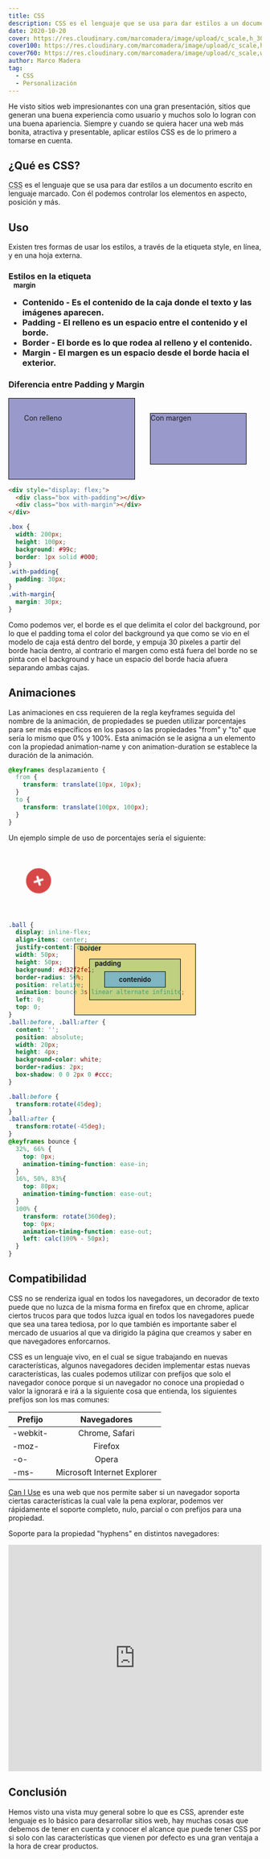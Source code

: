 ```yaml
---
title: CSS
description: CSS es el lenguaje que se usa para dar estilos a un documento escrito en lenguaje marcado. Con él podemos controlar los elementos en aspecto, posición y más.
date: 2020-10-20
cover: https://res.cloudinary.com/marcomadera/image/upload/c_scale,h_300,w_300/v1602894559/Blog/7/css_k23ypb.png
cover100: https://res.cloudinary.com/marcomadera/image/upload/c_scale,h_100,w_100/v1602894559/Blog/7/css_k23ypb.png
cover760: https://res.cloudinary.com/marcomadera/image/upload/c_scale,w_760/v1602894559/Blog/7/css_k23ypb.png
author: Marco Madera
tag:
  - CSS
  - Personalización
---
```


He visto sitios web impresionantes con una gran presentación, sitios que generan una buena experiencia como usuario y muchos solo lo logran con una buena apariencia. Siempre y cuando se quiera hacer una web más bonita, atractiva y presentable, aplicar estilos CSS es de lo primero a tomarse en cuenta.

## ¿Qué es CSS?
<p>
  <abbr title="Cascading Style Sheets">CSS</abbr> es el lenguaje que se usa para dar estilos a un documento escrito en lenguaje marcado. Con él podemos controlar los elementos en aspecto, posición y más.
</p>

## Uso
Existen tres formas de usar los estilos, a través de la etiqueta style, en línea, y en una hoja externa.

### Estilos en la etiqueta <style>
De igual forma se puede usar directamente en un elemento HTML con el atributo `style` de la siguiente forma:
```html
<p style="color: #fff; width: fit-content; padding: 5px 10px; margin: auto; border-radius: 10px; background: radial-gradient(ellipse at center, rgba(240,47,23,0.7) 0%, rgba(240,47,23,1) 100%);">
En Línea
</p>
```

<p style="color: #fff; width: fit-content; padding: 5px 10px; margin: auto; border-radius: 10px; background: radial-gradient(ellipse at center, rgba(240,47,23,0.7) 0%, rgba(240,47,23,1) 100%);">
En Línea
</p>

### Estilos en línea
CSS se puede usar directamente desde la etiqueta HTML `<style>`.
```html
<style>
body {
  margin: 0;
  padding: 0;
}
</style>
```

### Estilos en una hoja externa

La manera que se aprovecha mejor sería hacer un link a una hoja de estilos con extensión .css en una etiqueta `<link>` dentro de la etiqueta `<head>` de nuestro documento HTML de la siguiente manera, donde href es la ubicación de la hoja de estilos.

```html
<link
  rel="stylesheet"
  href="./styles.css"
/>
```

## Selectores
Al usar CSS en una hoja externa o en la etiqueta `<style>` los selectores son necesarios para estilar elementos específicos.

### Etiquetas
Para seleccionar etiquetas simplemente se escribe el nombre de la etiqueta, si se quiere especificar alguna etiqueta que contenga cierto atributo se puede hacer seguido con corchetes `[]`, así seleccionará todas las etiquetas del mismo nombre que tengan cierto atributo.

```css
nav { ... }

nav[class="topNavbar"] { ... }
```

### ID
Las id en HTML son únicas, se seleccionan con el símbolo `#`
```css
#SomeId {

}
```

### Clases
Al usar el nombre de una clase precediendo un punto "." se seleccionarán todos los elementos que tienen la misma clase.
```css
.clase {

}
```


### Combinaciones
Los selectores se pueden combinar para seleccionar elementos que tienen cierta relación siempre de forma descendente.

Las propiedades se pueden compartir separando por comma "," los selectores.

```css
nav.topNavbar, nav.bottomNavbar { ... }
```

Selecciona todas las etiquetas nav con clase topNavbar

```css 
nav.topNavbar { ... }
```

Selecciona todos los elementos de todos los subniveles con la clase topNavbar dentro de una etiqueta nav

```css
nav .topNavbar { ... }
```
Selecciona todos los elementos de primer subnivel con la clase topNavbar dentro de una etiqueta nav
```css
nav > .topNavbar { ... }
```
Selecciona al primer elemento del mismo nivel que sigue inmediatamente con la clase topNavbar
```css
nav + .topNavbar { ... }
```
 Selecciona a todos los elementos del mismo nivel que sigue inmediatamente con la clase topNavbar
```css
nav ~ .topNavbar { ... }
```
Selecciona a todos los elementos con etiqueta nav que incluye topNavbar en su atributo clase
```css
nav[class*="topNavbar"] { ... }
```

## Propiedades
Las propiedades son las reglas que sobre escribirán los estilos por default que le da el navegador, es todo lo que está dentro del paréntesis.
```css
div {
  margin-top: 10px;
  margin-right: 10px;
  margin-bottom: 10px;
  margin-left: 10px;
}
```

Las propiedades abreviadas nos permiten tener varias propiedades en una misma línea, ahorra tiempo y se mira más legible.
El anterior margen se puede escribir de la siguiente manera con una propiedad abreviada:

```css
div { 
  margin: 10px;
}
```

Si se quiere usar las cuatro propiedades de margen se pueden usar, de manera que el sentido sería la misma a las manecillas del reloj de la siguiente forma.

```css
div {
  margin: 10px 20px 30px 40px;
}
```
Lo que sería lo mismo a lo siguiente

```css
div {
  margin-top: 10px;
  margin-right: 20px;
  margin-bottom: 30px;
  margin-left: 40px;
}
```

Si solo se incluyen dos valores, se toma como el primer valor a margin-top y margin-bottom y el segundo valor margin-right y margin-left.

En caso de incluirse 3 valores, se toman de forma de las manecillas del reloj y el segundo valor sería para margin-left.

### Propiedades customizadas
Para crear una propiedad customizada se utiliza como prefijo el doble guión -- y seguido del nombre de la propiedad y el valor que lleva. Para usar la propiedad se hace a través de la función "var".

```css
.topNavbar {
  --color-verde: #1DB954;
  --color-gris: #ccc;
  background: var(--color-gris);
  color: var(--color-verde);
}
```

Para usar las propiedades en un scope global del documento se pueden definir en la pseudo clase :root.

```css
:root{
  --color-verde: #1DB954;
  --color-gris: #ccc;
}

.topNavbar {
  background: var(--color-gris);
  color: var(--color-verde);
}

.bottomNavbar {
  background: var(--color-gris);
  color: var(--color-verde);
}
```


### Herencia de propiedades
CSS como su nombre lo indica, hoja de estilos en cascada, va en forma de cascada, de arriba hacia abajo, por lo que una propiedad abreviada debe de ir antes de una propiedad unica para que sobreescriba los estilos por defecto, se pone por debajo para que se sobre escriban los estilos por defecto.


Mal:
```css
p{
  font-style: italic;
  font: 20px Arial;
}
```

Bien:
```css
p{
  font: 20px Arial;
  font-style: italic;
}
```

## Funciones
CSS al igual que otros lenguajes cuenta con funciones que son visuales y no podemos crear nuevas funciones.

### Funciones básicas
```css
{
  color: var(--color-white);
  color: rgba(123,123,123,0.2);
  width: calc(100vw - 80px);
  background: radial-gradient(ellipse at center, rgba(240,47,23,0.7) 0%, rgba(240,47,23,1) 100%);
  background-image: url("src/image.jpg");
}
```

### Funciones de selectores
```css
.item:nth-of-type(3n + 1) {
  grid-row-end: span 3;
}
.item:nth-of-type(3n + 2) {
  grid-row-end: span 2;
}
.item:nth-of-type(3n + 3) {
  grid-row-end: span 1;
}
```

### Funciones de dimensiones
```css
.dimension {
  transform: scale(2);
  transform: translate(-50%, -50%);
  transform: perspective(50em) rotateY(50deg)
}
```

### Funciones filtro
```css
img {
  filter: brightness(110%);
  filter: contrast(120%);
  filter: grayscale(90%);
}
```

### Funciones en grids
```css
.grid {
  grid-template-columns: fit-content(250px) 1fr;
  grid-template-columns: minmax(10px, 100px) 1fr minmax(min-content, 300px);
  grid-template-columns: repeat(6, 40px 80px);
}
```

## Reglas at
Son declaraciones que comienzan con el símbolo arroba "@", 

@import nos permite incluir una hoja de estilos externa, con esto podemos reusar nuestros estilos y poder agregar más fuentes como alternativa a la de HTML.

El siguiente código importará la fuente monserrat si se encuentra en un dispositivo de impresión.
```css
@import url('https://fonts.googleapis.com/css2?family=Montserrat&display=swap') print;
```

@keyframes  — Describe la configuración de pasos intermedios en una secuencia de animación CSS.

@media se usa para aplicar estilos para diferentes tipos de medios
```css
@media screen and (max-width: 1300px){
  nav{
    width: 100px;
  }
}

@keyframes nprogress-spinner {
  0% {
    transform: rotate(0deg);
  }
  100% {
    transform: rotate(360deg);
  }
}
```

## El modelo de caja
<style>
  .boxModel__margin {
    max-width: 300px;
    height: 200px;
    outline: dashed 1px #000;
    background: #ffca96;
    margin: auto;
    position: relative;
  }
  .boxModel__border {
    max-width: 240px;
    height: 140px;
    outline: solid 1px #000;
    background: #ffdc91;
  }
  .boxModel__padding {
    max-width: 180px;
    height: 80px;
    outline: solid 1px #000;
    background: #bfd081;
  }
  .boxModel__content {
    max-width: 120px;
    height: 30px;
    outline: solid 1px #000;
    background: #7fb6c2;
    display: flex;
    justify-content: center;
    align-items: center;
    font-size: 13px;
  }
  .boxModel-center{
    position: absolute;
    top: 0;
    bottom: 0;
    left: 0;
    right: 0;
    margin: auto;
  }
  .boxModel__margin span{
    font-size: 13px;
    margin-left: 10px;
  }
</style>
<div class="boxModel__margin">
<span>margin</span>
  <div class="boxModel__border boxModel-center">
  <span>border</span>
    <div class="boxModel__padding boxModel-center">
    <span>padding</span>
      <div class="boxModel__content boxModel-center">
        contenido
      </div>
    </div>
  </div>
</div>

- Contenido - Es el contenido de la caja donde el texto y las imágenes aparecen.
- Padding - El relleno es un espacio entre el contenido y el borde.
- Border - El borde es lo que rodea al relleno y el contenido.
- Margin - El margen es un espacio desde el borde hacia el exterior.

### Diferencia entre Padding y Margin
<style>
.box { 
  width: 200px;
  height: 100px;
  background: #99c;
  border: 1px solid #000;
}
.with-padding{
  padding: 30px;
}
.with-margin{
  margin: 30px;
}
</style>
<div style="display: flex;">
  <div class="box with-padding">Con relleno</div>
  <div class="box with-margin">Con margen</div>
</div>

```html
<div style="display: flex;">
  <div class="box with-padding"></div>
  <div class="box with-margin"></div>
</div>
```

```css
.box { 
  width: 200px;
  height: 100px;
  background: #99c;
  border: 1px solid #000;
}
.with-padding{
  padding: 30px;
}
.with-margin{
  margin: 30px;
}
```

Como podemos ver, el borde es el que delimita el color del background, por lo que el padding toma el color del background ya que como se vio en el modelo de caja está dentro del borde, y empuja 30 pixeles a partir del borde hacia dentro, al contrario el margen como está fuera del borde no se pinta con el background y hace un espacio del borde hacia afuera separando ambas cajas.

## Animaciones
Las animaciones en css requieren de la regla keyframes seguida del nombre de la animación, de propiedades se pueden utilizar porcentajes para ser más específicos en los pasos o las propiedades "from" y "to" que sería lo mismo que 0% y 100%.
Esta animación se le asigna a un elemento con la propiedad animation-name y con animation-duration se establece la duración de la animación.

```css
@keyframes desplazamiento {
  from {
    transform: translate(10px, 10px);
  }
  to {
    transform: translate(100px, 100px);
  }
}
```

Un ejemplo simple de uso de porcentajes sería el siguiente:

<style>
.ball {
  display: inline-flex;
  align-items: center;
  justify-content: center;
  width: 50px;
  height: 50px;
  color: #fff;
  background: #d32f2fe1;
  border-radius: 50%;
  position: relative;
  animation: bounce 3s linear alternate infinite;
  left: 0;
  top: 0;
}
.ball span{
  position: absolute;
  width: 20px;
  height: 4px;
  background-color: white;
  border-radius: 2px;
  box-shadow: 0 0 2px 0 #ccc;
}

.ball span:nth-of-type(1){
  transform:rotate(45deg);
}
.ball span:nth-of-type(2){
  transform:rotate(-45deg);
}
@keyframes bounce {
  32%, 66% {
    top: 0px;
    animation-timing-function: ease-in;
  }
  16%, 50%, 83%{
    top: 80px;
    animation-timing-function: ease-out;
  }
  100% {
    transform: rotate(360deg);
    top: 0px;
    animation-timing-function: ease-out;
    left: calc(100% - 50px);
  }
}
</style>
<div style="height: 130px;">
  <span class="ball"><span></span><span></span></span>
</div>

```css
.ball {
  display: inline-flex;
  align-items: center;
  justify-content: center;
  width: 50px;
  height: 50px;
  background: #d32f2fe1;
  border-radius: 50%;
  position: relative;
  animation: bounce 3s linear alternate infinite;
  left: 0;
  top: 0;
}
.ball:before, .ball:after {
  content: '';
  position: absolute;
  width: 20px;
  height: 4px;
  background-color: white;
  border-radius: 2px;
  box-shadow: 0 0 2px 0 #ccc;
}

.ball:before {
  transform:rotate(45deg);
}
.ball:after {
  transform:rotate(-45deg);
}
@keyframes bounce {
  32%, 66% {
    top: 0px;
    animation-timing-function: ease-in;
  }
  16%, 50%, 83%{
    top: 80px;
    animation-timing-function: ease-out;
  }
  100% {
    transform: rotate(360deg);
    top: 0px;
    animation-timing-function: ease-out;
    left: calc(100% - 50px);
  }
}
```

## Compatibilidad
CSS no se renderiza igual en todos los navegadores, un decorador de texto puede que no luzca de la misma forma en firefox que en chrome, aplicar ciertos trucos para que todos luzca igual en todos los navegadores puede que sea una tarea tediosa, por lo que también es importante saber el mercado de usuarios al que va dirigido la página que creamos y saber en que navegadores enforcarnos.

CSS es un lenguaje vivo, en el cual se sigue trabajando en nuevas características, algunos navegadores deciden implementar estas nuevas características, las cuales podemos utilizar con prefijos que solo el navegador conoce porque si un navegador no conoce una propiedad o valor la ignorará e irá a la siguiente cosa que entienda, los siguientes prefijos son los mas comunes: 

| Prefijo  |          Navegadores        |
|----------|:---------------------------:|
| -webkit- | Chrome, Safari              |
| -moz-    | Firefox                     |
| -o-      | Opera                       |
| -ms-     | Microsoft Internet Explorer |

[Can I Use](https://caniuse.com) es una web que nos permite saber si un navegador soporta ciertas características la cual vale la pena explorar, podemos ver rápidamente el soporte completo, nulo, parcial o con prefijos para una propiedad. 

Soporte para la propiedad "hyphens" en distintos navegadores:

<iframe src="https://caniuse.bitsofco.de/embed/index.html?feat=css-hyphens&periods=future_1,current,past_1,past_2&accessible-colours=false&image-base=none" frameborder="0" width="100%" height="450"></iframe>

## Conclusión
Hemos visto una vista muy general sobre lo que es CSS, aprender este lenguaje es lo básico para desarrollar sitios web, hay muchas cosas que debemos de tener en cuenta y conocer el alcance que puede tener CSS por si solo con las características que vienen por defecto es una gran ventaja a la hora de crear productos.